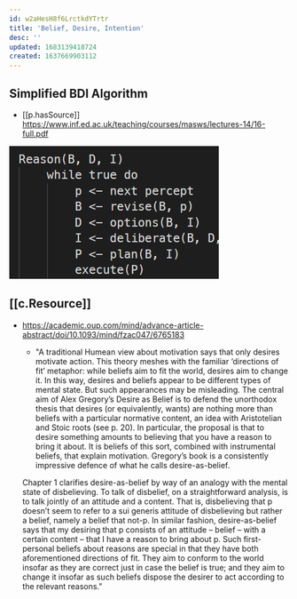 ```yaml
---
id: w2aHesH8f6LrctkdYTrtr
title: 'Belief, Desire, Intention'
desc: ''
updated: 1683139418724
created: 1637669903112
---
```




## Simplified BDI Algorithm

- [[p.hasSource]] https://www.inf.ed.ac.uk/teaching/courses/masws/lectures-14/16-full.pdf

![](/assets/images/2022-12-08-14-19-28.png)

## [[c.Resource]]

- https://academic.oup.com/mind/advance-article-abstract/doi/10.1093/mind/fzac047/6765183
  - "A traditional Humean view about motivation says that only desires motivate action. This theory meshes with the familiar ‘directions of fit’ metaphor: while beliefs aim to fit the world, desires aim to change it. In this way, desires and beliefs appear to be different types of mental state. But such appearances may be misleading. The central aim of Alex Gregory’s Desire as Belief is to defend the unorthodox thesis that desires (or equivalently, wants) are nothing more than beliefs with a particular normative content, an idea with Aristotelian and Stoic roots (see p. 20). In particular, the proposal is that to desire something amounts to believing that you have a reason to bring it about. It is beliefs of this sort, combined with instrumental beliefs, that explain motivation. Gregory’s book is a consistently impressive defence of what he calls desire-as-belief.

  Chapter 1 clarifies desire-as-belief by way of an analogy with the mental state of disbelieving. To talk of disbelief, on a straightforward analysis, is to talk jointly of an attitude and a content. That is, disbelieving that p doesn’t seem to refer to a sui generis attitude of disbelieving but rather a belief, namely a belief that not-p. In similar fashion, desire-as-belief says that my desiring that p consists of an attitude – belief – with a certain content – that I have a reason to bring about p. Such first-personal beliefs about reasons are special in that they have both aforementioned directions of fit. They aim to conform to the world insofar as they are correct just in case the belief is true; and they aim to change it insofar as such beliefs dispose the desirer to act according to the relevant reasons."
